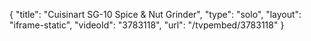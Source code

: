 {
    "title": "Cuisinart SG-10 Spice & Nut Grinder",
    "type": "solo",
    "layout": "iframe-static",
    "videoId": "3783118",
    "url": "\/tvpembed\/3783118"
}